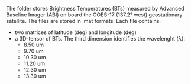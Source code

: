The folder stores Brightness Temperatures (BTs) measured by Advanced Baseline Imager (ABI) on board the GOES-17 (137.2° west) geostationary satellite. 
The files are stored in .mat formats. 
Each file contains:
- two matrices of latitude (deg) and longitude (deg)
- a 3D-tensor of BTs. The third dimension identifies the wavelenght ($\lambda$):
    - 8.50 um
    - 9.70 um
    - 10.30 um
    - 11.20 um
    - 12.30 um
    - 13.30 um   
